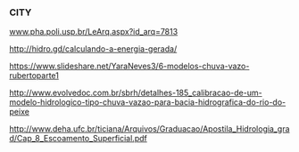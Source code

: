 ### CITY


www.pha.poli.usp.br/LeArq.aspx?id_arq=7813

http://hidro.gd/calculando-a-energia-gerada/

https://www.slideshare.net/YaraNeves3/6-modelos-chuva-vazo-rubertoparte1

http://www.evolvedoc.com.br/sbrh/detalhes-185_calibracao-de-um-modelo-hidrologico-tipo-chuva-vazao-para-bacia-hidrografica-do-rio-do-peixe

http://www.deha.ufc.br/ticiana/Arquivos/Graduacao/Apostila_Hidrologia_grad/Cap_8_Escoamento_Superficial.pdf
